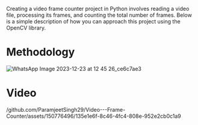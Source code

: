 Creating a video frame counter project in Python involves reading a video file, processing its frames, and counting the total number of frames. Below is a simple description of how you can approach this project using the OpenCV library.

# Methodology

![WhatsApp Image 2023-12-23 at 12 45 26_ce6c7ae3](https://github.com/ParamjeetSingh29/Video---Frame-Counter/assets/150776496/0a91d53f-6cfa-4f26-866f-a00b52c590e3)

# Video
/github.com/ParamjeetSingh29/Video---Frame-Counter/assets/150776496/135e1e6f-8c46-4fc4-808e-952e2cb0c1a9

